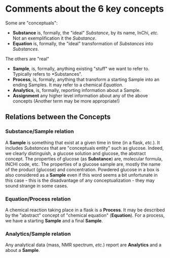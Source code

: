 # Comments about the 6 key concepts

Some are "conceptuals":

- **Substance** is, formally, the "ideal" *Substance*, by its name, InChi, *etc.* Not an exemplification it the *Substance*.
- **Equation** is, formally, the "ideal" transformation of *Substances* into *Substances*.

The others are "real"

- **Sample**, is, formally, anything existing "stuff" we want to refer to. Typically refers to *Substances".
- **Process**, is, formaly, anything that transform a starting Sample into an ending Samples. It may refer to a chemical *Equation*.
- **Analytics**, is, formally, reporting information about a Sample.
- **Assignment** any higher level information about any of the above concepts (Another term may be more appropriate!)

## Relations between the Concepts

### Substance/Sample relation

A **Sample** is something that exist at a given time in time (in a flask, *etc.*). It includes *Substances* that are "conceptuals entity" such as glucose. Indeed, we clearly distinguish, a glucose solution and glucose, the abstract concept. The properties of glucose (as **Substance**) are, molecular formula, INCHI code, etc. The properties of a glucose sample are, mostly the name of the product (glucose) and concentration. Powdered glucose in a box is also considered as a **Sample** even if this word seems a bit unfortunate in this case - this is the disadvantage of any conceptualization - they may sound strange in some cases.

### Equation/Process relation

A chemical reaction taking place in a flask is a **Process**. It may be described by the "abstract" concept of "chemical equation" (**Equation**). For a process, we have a starting **Sample** and a final **Sample**.

### Analytics/Sample relation

Any analytical data (mass, NMR spectrum, *etc.*) report are **Analytics** and a about a **Sample**.
